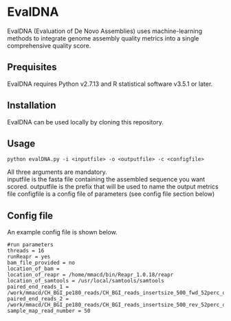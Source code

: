 # EvalDNA

EvalDNA (Evaluation of De Novo Assemblies) uses machine-learning methods to integrate genome assembly quality metrics into a single comprehensive quality score.

Prequisites
----------
EvalDNA requires Python v2.7.13 and R statistical software v3.5.1 or later. 

Installation
----------
EvalDNA can be used locally by cloning this repository. 

Usage
----------
	python evalDNA.py -i <inputfile> -o <outputfile> -c <configfile>

All three arguments are mandatory.  
inputfile is the fasta file containing the assembled sequence you want scored.
outputfile is the prefix that will be used to name the output metrics file
configfile is a config file of parameters (see config file section below)

Config file
----------
An example config file is shown below.

	#run parameters
	threads = 16
	runReapr = yes
	bam_file_provided = no
	location_of_bam =
	location_of_reapr = /home/mmacd/bin/Reapr_1.0.18/reapr
	location_of_samtools = /usr/local/samtools/samtools
	paired_end_reads_1 = /work/mmacd/CH_BGI_pe180_reads/CH_BGI_reads_insertsize_500_fwd_52perc_q26.fq
	paired_end_reads_2 = /work/mmacd/CH_BGI_pe180_reads/CH_BGI_reads_insertsize_500_rev_52perc_q26.fq
	sample_map_read_number = 50

